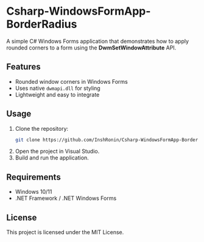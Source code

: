 
# Csharp-WindowsFormApp-BorderRadius

A simple C# Windows Forms application that demonstrates how to apply rounded corners to a form using the **DwmSetWindowAttribute** API.

## Features
- Rounded window corners in Windows Forms
- Uses native `dwmapi.dll` for styling
- Lightweight and easy to integrate

## Usage
1. Clone the repository:
   ```bash
   git clone https://github.com/InshRonin/Csharp-WindowsFormApp-BorderRadius.git


2. Open the project in Visual Studio.
3. Build and run the application.

## Requirements

* Windows 10/11
* .NET Framework / .NET Windows Forms

## License

This project is licensed under the MIT License.

